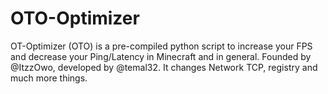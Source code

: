 # OTO-Optimizer
OT-Optimizer (OTO) is a pre-compiled python script to increase your FPS and decrease your Ping/Latency in Minecraft and in general. Founded by @ItzzOwo, developed by @temal32.
It changes Network TCP, registry and much more things.
